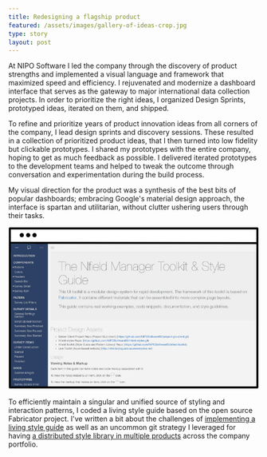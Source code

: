 ```yaml
---
title: Redesigning a flagship product
featured: /assets/images/gallery-of-ideas-crop.jpg
type: story
layout: post
---
```


At NIPO Software I led the company through the discovery of product strengths and implemented a visual language and framework that maximized speed and efficiency. I rejuvenated and modernize a dashboard interface that serves as the gateway to major international data collection projects. In order to prioritize the right ideas, I organized Design Sprints, prototyped ideas, iterated on them, and shipped.

To refine and prioritize years of product innovation ideas from all corners of the company, I lead design sprints and discovery sessions. These resulted in a collection of prioritized product ideas, that I then turned into low fidelity but clickable prototypes. I shared my prototypes with the entire company, hoping to get as much feedback as possible. I delivered iterated prototypes to the development teams and helped to tweak the outcome through conversation and experimentation during the build process.

My visual direction for the product was a synthesis of the best bits of popular dashboards; embracing Google's material design approach, the interface is spartan and utilitarian, without clutter ushering users through their tasks.

![A living style guide](/assets/images/nipo2.jpg)

To efficiently maintain a singular and unified source of styling and interaction patterns, I coded a living style guide based on the open source Fabricator project. I've written a bit about the challenges of [implementing a living style guide](https://medium.com/qa-id-jacobs/turning-engineers-into-dj-s-a53409b622) as well as an uncommon git strategy I leveraged for having [a distributed style library in multiple products](https://medium.com/qa-id-jacobs/adorable-nesting-repos-31a1ed3b13f5) across the company portfolio.
